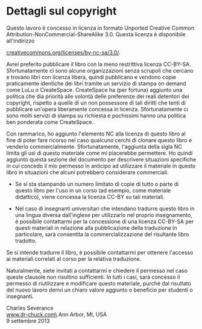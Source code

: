 ﻿
Dettagli sul copyright
================

Questo lavoro è concesso in licenza in formato Unported Creative Common Attribution-NonCommercial-ShareAlike 3.0. Questa licenza è disponibile all'indirizzo 

[creativecommons.org/licenses/by-nc-sa/3.0/](creativecommons.org/licenses/by-nc-sa/3.0/).

Avrei preferito pubblicare il libro con la meno restrittiva licenza CC-BY-SA.
Sfortunatamente ci sono alcune organizzazioni senza scrupoli che cercano e trovano libri con licenza libera, quindi pubblicano e vendono copie praticamente identiche dei libri tramite un servizio di stampa on demand come LuLu o CreateSpace. CreateSpace ha (per fortuna) aggiunto una politica che dia priorità alle volontà delle preferenze dei reali detentori dei copyright, rispetto a quelle di un non possessore di tali diritti che tenti di pubblicare un'opera liberamente concessa in licenza. Sfortunatamente ci sono molti servizi di stampa su richiesta e pochissimi hanno una politica ben ponderata come CreateSpace. 

Con rammarico, ho aggiunto l'elemento NC alla licenza di questo libro al fine di poter fare ricorso nel caso qualcuno cerchi di clonare questo libro e venderlo commercialmente. Sfortunatamente, l'aggiunta della sigla NC limita gli usi di questo materiale come mi piacerebbe permettere. Ho quindi aggiunto questa sezione del documento per descrivere situazioni specifiche in cui concedo il mio permesso in anticipo ad utilizzare il materiale in questo libro in situazioni che alcuni potrebbero considerare commerciali.

- Se si sta stampando un numero limitato di copie di tutto o parte di questo libro per l'uso in un corso (ad esempio, come materiale didattico), viene concessa la licenza CC-BY su tali materiali.

- Nel caso di insegnanti universitari che intendano tradurre questo libro in una lingua diversa dall'inglese per utilizzarlo nel proprio insegnamento, è possibile contattarmi per la concessione di una licenza CC-BY-SA per questi materiali in relazione alla pubblicazione della traduzione In particolare, sarà consentita la commercializzazione del risultante libro tradotto.

Se si intende tradurre il libro, è possibile contattarmi per ottenere l'accesso ai materiali correlati al corso per la relativa traduzione.

Naturalmente, siete invitati a contattarmi e chiedere il permesso nel caso queste clausole non risultino sufficienti. In tutti i casi, sarà concesso il permesso di riutilizzare e modificare questo materiale, purché dal risultato del nuovo lavoro derivi un chiaro valore aggiunto o beneficio per studenti o insegnanti.

Charles Severance\
www.dr-chuck.com\
Ann Arbor, MI, USA\
9 settembre 2013
